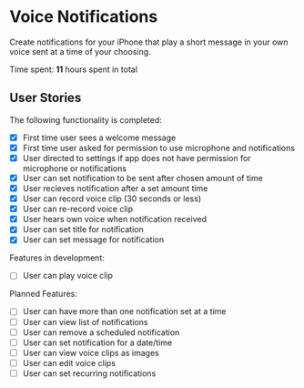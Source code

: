 # Voice Notifications
Create notifications for your iPhone that play a short message in your own voice sent at a time of your choosing. 

Time spent: **11** hours spent in total

## User Stories

The following functionality is completed:

- [x] First time user sees a welcome message
- [x] First time user asked for permission to use microphone and notifications
- [x] User directed to settings if app does not have permission for microphone or notifications
- [x] User can set notification to be sent after chosen amount of time
- [x] User recieves notification after a set amount time
- [x] User can record voice clip (30 seconds or less)
- [x] User can re-record voice clip
- [x] User hears own voice when notification received
- [x] User can set title for notification
- [x] User can set message for notification

Features in development:

- [ ] User can play voice clip

Planned Features:

- [ ] User can have more than one notification set at a time
- [ ] User can view list of notifications
- [ ] User can remove a scheduled notification
- [ ] User can set notification for a date/time
- [ ] User can view voice clips as images
- [ ] User can edit voice clips
- [ ] User can set recurring notifications
